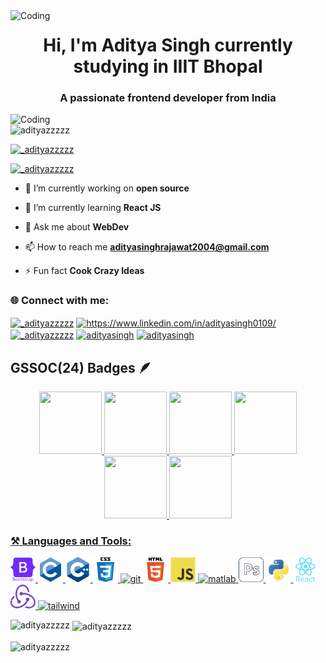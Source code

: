 <a href="https://rishavchanda.io">
  <img src="https://cdn.dribbble.com/users/1162077/screenshots/3848914/programmer.gif" alt="Coding" width="1000" align="right">
</a>

<h1 align="center">Hi, I'm <b>Aditya Singh</b> currently studying in IIIT Bhopal</h1>
<h3 align="center">A passionate frontend developer from India</h3>
<img align="right" alt="Coding" width="600" src="https://i.pinimg.com/originals/7a/54/76/7a54762be77935f15fbc575fd13ac79c.jpg">



<p align="left"> <img src="https://komarev.com/ghpvc/?username=adityazzzzz&label=Profile%20views&color=0e75b6&style=flat" alt="adityazzzzz" /> </p>
<p align="left"> <a href="https://www.linkedin.com/in/adityasingh0109/" target="blank"><img src="https://img.shields.io/twitter/follow/_adityazzzzz?logo=twitter&style=for-the-badge" alt="_adityazzzzz" /></a> </p>
<p align="left"> <a href="https://twitter.com/_adityazzzzz" target="blank"><img src="https://img.shields.io/twitter/follow/_adityazzzzz?logo=twitter&style=for-the-badge" alt="_adityazzzzz" /></a> </p>

- 🔭 I’m currently working on **open source**

- 🌱 I’m currently learning **React JS**

- 💬 Ask me about **WebDev**

- 📫 How to reach me **adityasinghrajawat2004@gmail.com**

- ⚡ Fun fact **Cook Crazy Ideas**

<h3 align="left">🌐 Connect with me:</h3>
<p align="left">
<a href="https://twitter.com/_adityazzzzz" target="blank"><img align="center" src="https://raw.githubusercontent.com/rahuldkjain/github-profile-readme-generator/master/src/images/icons/Social/twitter.svg" alt="_adityazzzzz" height="30" width="40" /></a>
<a href="https://linkedin.com/in/https://www.linkedin.com/in/adityasingh0109/" target="blank"><img align="center" src="https://raw.githubusercontent.com/rahuldkjain/github-profile-readme-generator/master/src/images/icons/Social/linked-in-alt.svg" alt="https://www.linkedin.com/in/adityasingh0109/" height="30" width="40" /></a>
<a href="https://instagram.com/_adityazzzzz" target="blank"><img align="center" src="https://raw.githubusercontent.com/rahuldkjain/github-profile-readme-generator/master/src/images/icons/Social/instagram.svg" alt="_adityazzzzz" height="30" width="40" /></a>
<a href="https://www.leetcode.com/adityasingh" target="blank"><img align="center" src="https://raw.githubusercontent.com/rahuldkjain/github-profile-readme-generator/master/src/images/icons/Social/leet-code.svg" alt="adityasingh" height="30" width="40" /></a>
<a href="https://auth.geeksforgeeks.org/user/adityasingh" target="blank"><img align="center" src="https://raw.githubusercontent.com/rahuldkjain/github-profile-readme-generator/master/src/images/icons/Social/geeks-for-geeks.svg" alt="adityasingh" height="30" width="40" /></a>
</p>

## GSSOC(24) Badges 🪶
<div style='display:flex; align-items:center; gap: 20 ;' align='center'><a href="https://gssoc.girlscript.tech/leaderboard">
  <img src="https://raw.githubusercontent.com/GSSoC24/Postman-Challenge/main/docs/assets/Postman%20White.png" width="100px" height="100px" />
  <img src="https://raw.githubusercontent.com/GSSoC24/Postman-Challenge/main/docs/assets/1.png" width="100px" height="100px" />
  <img src="https://raw.githubusercontent.com/GSSoC24/Postman-Challenge/main/docs/assets/2.png" width="100px" height="100px" />
  <img src="https://raw.githubusercontent.com/GSSoC24/Postman-Challenge/main/docs/assets/3.png" width="100px" height="100px" />
  <img src="https://raw.githubusercontent.com/GSSoC24/Postman-Challenge/main/docs/assets/4.png" width="100px" height="100px" />
  <img src="https://raw.githubusercontent.com/GSSoC24/Postman-Challenge/main/docs/assets/5.png" width="100px" height="100px" />
</div>


<h3 align="left">⚒️ Languages and Tools:</h3>
<p align="left"> <a href="https://getbootstrap.com" target="_blank" rel="noreferrer"> <img src="https://raw.githubusercontent.com/devicons/devicon/master/icons/bootstrap/bootstrap-plain-wordmark.svg" alt="bootstrap" width="40" height="40"/> </a> <a href="https://www.cprogramming.com/" target="_blank" rel="noreferrer"> <img src="https://raw.githubusercontent.com/devicons/devicon/master/icons/c/c-original.svg" alt="c" width="40" height="40"/> </a> <a href="https://www.w3schools.com/cpp/" target="_blank" rel="noreferrer"> <img src="https://raw.githubusercontent.com/devicons/devicon/master/icons/cplusplus/cplusplus-original.svg" alt="cplusplus" width="40" height="40"/> </a> <a href="https://www.w3schools.com/css/" target="_blank" rel="noreferrer"> <img src="https://raw.githubusercontent.com/devicons/devicon/master/icons/css3/css3-original-wordmark.svg" alt="css3" width="40" height="40"/> </a> <a href="https://git-scm.com/" target="_blank" rel="noreferrer"> <img src="https://www.vectorlogo.zone/logos/git-scm/git-scm-icon.svg" alt="git" width="40" height="40"/> </a> <a href="https://www.w3.org/html/" target="_blank" rel="noreferrer"> <img src="https://raw.githubusercontent.com/devicons/devicon/master/icons/html5/html5-original-wordmark.svg" alt="html5" width="40" height="40"/> </a> <a href="https://developer.mozilla.org/en-US/docs/Web/JavaScript" target="_blank" rel="noreferrer"> <img src="https://raw.githubusercontent.com/devicons/devicon/master/icons/javascript/javascript-original.svg" alt="javascript" width="40" height="40"/> </a> <a href="https://www.mathworks.com/" target="_blank" rel="noreferrer"> <img src="https://upload.wikimedia.org/wikipedia/commons/2/21/Matlab_Logo.png" alt="matlab" width="40" height="40"/> </a> <a href="https://www.photoshop.com/en" target="_blank" rel="noreferrer"> <img src="https://raw.githubusercontent.com/devicons/devicon/master/icons/photoshop/photoshop-line.svg" alt="photoshop" width="40" height="40"/> </a> <a href="https://www.python.org" target="_blank" rel="noreferrer"> <img src="https://raw.githubusercontent.com/devicons/devicon/master/icons/python/python-original.svg" alt="python" width="40" height="40"/> </a> <a href="https://reactjs.org/" target="_blank" rel="noreferrer"> <img src="https://raw.githubusercontent.com/devicons/devicon/master/icons/react/react-original-wordmark.svg" alt="react" width="40" height="40"/> </a> <a href="https://redux.js.org" target="_blank" rel="noreferrer"> <img src="https://raw.githubusercontent.com/devicons/devicon/master/icons/redux/redux-original.svg" alt="redux" width="40" height="40"/> </a> <a href="https://tailwindcss.com/" target="_blank" rel="noreferrer"> <img src="https://www.vectorlogo.zone/logos/tailwindcss/tailwindcss-icon.svg" alt="tailwind" width="40" height="40"/> </a> </p>

<p><img align="left" backgroundcolor="black" src="https://github-readme-stats.vercel.app/api/top-langs?username=adityazzzzz&show_icons=true&locale=en&layout=compact" alt="adityazzzzz" /></p>

<p>&nbsp;<img align="center" backgroundcolor="black" src="https://github-readme-stats.vercel.app/api?username=adityazzzzz&show_icons=true&locale=en" alt="adityazzzzz" /></p>

<p><img align="center" backgroundcolor="black" src="https://github-readme-streak-stats.herokuapp.com/?user=adityazzzzz&" alt="adityazzzzz" /></p>
